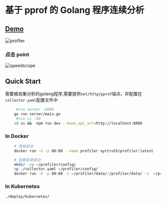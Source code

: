 # 基于 pprof 的 Golang 程序连续分析

## [Demo](https://profiling.jia-huang.com)

![profiler](https://xtruth.oss-cn-shenzhen.aliyuncs.com/7.png)
 
### 点击 point
![speedscope](https://xtruth.oss-cn-shenzhen.aliyuncs.com/6.png)


## Quick Start

需要被收集分析的golang程序,需要提供`net/http/pprof`端点，并配置在`collector.yaml`配置文件中

```bash
     #run server :8080
    go run server/main.go 
     #run ui :80
    cd ui &&  npm run dev --base_api_url=http://localhost:8080 
```

### In Docker
```bash
    # 简单启动
    docker run -d -p 80:80 --name profiler xyctruth/profiler:latest

    # 挂载目录启动
    mkdir -vp ~/profiler/config/
    cp ./collector.yaml ~/profiler/config/
    docker run -d -p 80:80 -v ~/profiler/data/:/profiler/data/ -v  ~/profiler/config/:/profiler/config/ --name profiler xyctruth/profiler:latest
```

### In Kubernetes
`./deploy/kubernetes/`